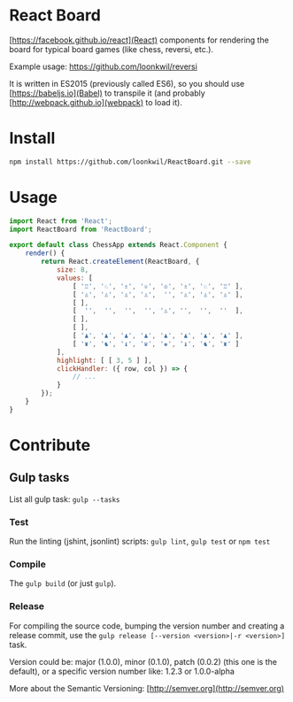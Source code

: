 # React Board

[https://facebook.github.io/react](React) components for rendering the board
for typical board games (like chess, reversi, etc.).

Example usage: https://github.com/loonkwil/reversi

It is written in ES2015 (previously called ES6), so you should use
[https://babeljs.io](Babel) to transpile it (and probably
[http://webpack.github.io](webpack) to load it).

# Install

```bash
npm install https://github.com/loonkwil/ReactBoard.git --save
```

# Usage

```javascript
import React from 'React';
import ReactBoard from 'ReactBoard';

export default class ChessApp extends React.Component {
    render() {
        return React.createElement(ReactBoard, {
            size: 8,
            values: [
                [ '♖', '♘', '♗', '♕', '♔', '♗', '♘', '♖' ],
                [ '♙', '♙', '♙', '♙',  '', '♙', '♙', '♙' ],
                [ ],
                [  '',  '',  '',  '', '♙', '',  '',  ''  ],
                [ ],
                [ ],
                [ '♟', '♟', '♟', '♟', '♟', '♟', '♟', '♟' ],
                [ '♜', '♞', '♝', '♛', '♚', '♝', '♞', '♜' ]
            ],
            highlight: [ [ 3, 5 ] ],
            clickHandler: ({ row, col }) => {
                // ...
            }
        });
    }
}
```

# Contribute

## Gulp tasks

List all gulp task: `gulp --tasks`

### Test

Run the linting (jshint, jsonlint) scripts: `gulp lint`, `gulp test` or
`npm test`

### Compile

The `gulp build` (or just `gulp`).

### Release

For compiling the source code, bumping the version number and creating a
release commit, use the `gulp release [--version <version>|-r <version>]` task.

Version could be: major (1.0.0), minor (0.1.0), patch (0.0.2) (this one is the
default), or a specific version number like: 1.2.3 or 1.0.0-alpha

More about the Semantic Versioning: [http://semver.org](http://semver.org)

